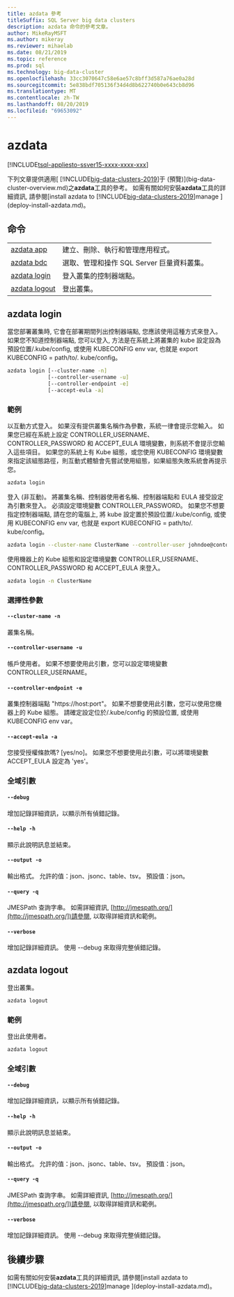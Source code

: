 ```yaml
---
title: azdata 參考
titleSuffix: SQL Server big data clusters
description: azdata 命令的參考文章。
author: MikeRayMSFT
ms.author: mikeray
ms.reviewer: mihaelab
ms.date: 08/21/2019
ms.topic: reference
ms.prod: sql
ms.technology: big-data-cluster
ms.openlocfilehash: 33cc3070647c58e6ae57c8bff3d587a76ae0a28d
ms.sourcegitcommit: 5e838bdf705136f34d4d8b622740b0e643cb8d96
ms.translationtype: MT
ms.contentlocale: zh-TW
ms.lasthandoff: 08/20/2019
ms.locfileid: "69653092"
---
```

# <a name="azdata"></a>azdata

[!INCLUDE[tsql-appliesto-ssver15-xxxx-xxxx-xxx](../includes/tsql-appliesto-ssver15-xxxx-xxxx-xxx.md)]

下列文章提供適用[ [!INCLUDE[big-data-clusters-2019](../includes/ssbigdataclusters-ver15.md)]于 (預覽)](big-data-cluster-overview.md)之**azdata**工具的參考。 如需有關如何安裝**azdata**工具的詳細資訊, 請參閱[install azdata to [!INCLUDE[big-data-clusters-2019](../includes/ssbigdataclusters-ver15.md)]manage ](deploy-install-azdata.md)。

## <a name="commands"></a>命令
|     |     |
| --- | --- |
|[azdata app](reference-azdata-app.md) | 建立、刪除、執行和管理應用程式。 |
|[azdata bdc](reference-azdata-bdc.md) | 選取、管理和操作 SQL Server 巨量資料叢集。 |
|[azdata login](#azdata-login) | 登入叢集的控制器端點。
|[azdata logout](#azdata-logout) | 登出叢集。

## <a name="azdata-login"></a>azdata login
當您部署叢集時, 它會在部署期間列出控制器端點, 您應該使用這種方式來登入。  如果您不知道控制器端點, 您可以登入, 方法是在系統上將叢集的 kube 設定設為預設位置<user home>/.kube/config, 或使用 KUBECONFIG env var, 也就是 export KUBECONFIG = path/to/. kube/config。
```bash
azdata login [--cluster-name -n] 
             [--controller-username -u]  
             [--controller-endpoint -e]  
             [--accept-eula -a]
```
### <a name="examples"></a>範例
以互動方式登入。 如果沒有提供叢集名稱作為參數，系統一律會提示您輸入。 如果您已經在系統上設定 CONTROLLER_USERNAME、CONTROLLER_PASSWORD 和 ACCEPT_EULA 環境變數，則系統不會提示您輸入這些項目。 如果您的系統上有 Kube 組態，或您使用 KUBECONFIG 環境變數來指定該組態路徑，則互動式體驗會先嘗試使用組態，如果組態失敗系統會再提示您。
```bash
azdata login
```
登入 (非互動)。 將叢集名稱、控制器使用者名稱、控制器端點和 EULA 接受設定為引數來登入。 必須設定環境變數 CONTROLLER_PASSWORD。  如果您不想要指定控制器端點, 請在您的電腦上, 將 kube 設定置於預設位置<user home>/.kube/config, 或使用 KUBECONFIG env var, 也就是 export KUBECONFIG = path/to/. kube/config。
```bash
azdata login --cluster-name ClusterName --controller-user johndoe@contoso.com  --controller-endpoint https://<ip>:30080 --accept-eula yes
```
使用機器上的 Kube 組態和設定環境變數 CONTROLLER_USERNAME、CONTROLLER_PASSWORD 和 ACCEPT_EULA 來登入。
```bash
azdata login -n ClusterName
```
### <a name="optional-parameters"></a>選擇性參數
#### `--cluster-name -n`
叢集名稱。
#### `--controller-username -u`
帳戶使用者。 如果不想要使用此引數，您可以設定環境變數 CONTROLLER_USERNAME。
#### `--controller-endpoint -e`
叢集控制器端點 "https://host:port"。 如果不想要使用此引數，您可以使用您機器上的 Kube 組態。 請確定設定位於<user home>/.kube/config 的預設位置, 或使用 KUBECONFIG env var。
#### `--accept-eula -a`
您接受授權條款嗎? [yes/no]。 如果您不想要使用此引數，可以將環境變數 ACCEPT_EULA 設定為 'yes'。 
### <a name="global-arguments"></a>全域引數
#### `--debug`
增加記錄詳細資訊，以顯示所有偵錯記錄。
#### `--help -h`
顯示此說明訊息並結束。
#### `--output -o`
輸出格式。  允許的值：json、jsonc、table、tsv。  預設值：json。
#### `--query -q`
JMESPath 查詢字串。 如需詳細資訊, [http://jmespath.org/](http://jmespath.org/])請參閱, 以取得詳細資訊和範例。
#### `--verbose`
增加記錄詳細資訊。 使用 --debug 來取得完整偵錯記錄。
## <a name="azdata-logout"></a>azdata logout
登出叢集。
```bash
azdata logout 
```
### <a name="examples"></a>範例
登出此使用者。
```bash
azdata logout
```
### <a name="global-arguments"></a>全域引數
#### `--debug`
增加記錄詳細資訊，以顯示所有偵錯記錄。
#### `--help -h`
顯示此說明訊息並結束。
#### `--output -o`
輸出格式。  允許的值：json、jsonc、table、tsv。  預設值：json。
#### `--query -q`
JMESPath 查詢字串。 如需詳細資訊, [http://jmespath.org/](http://jmespath.org/])請參閱, 以取得詳細資訊和範例。
#### `--verbose`
增加記錄詳細資訊。 使用 --debug 來取得完整偵錯記錄。

## <a name="next-steps"></a>後續步驟

如需有關如何安裝**azdata**工具的詳細資訊, 請參閱[install azdata to [!INCLUDE[big-data-clusters-2019](../includes/ssbigdataclusters-ver15.md)]manage ](deploy-install-azdata.md)。
